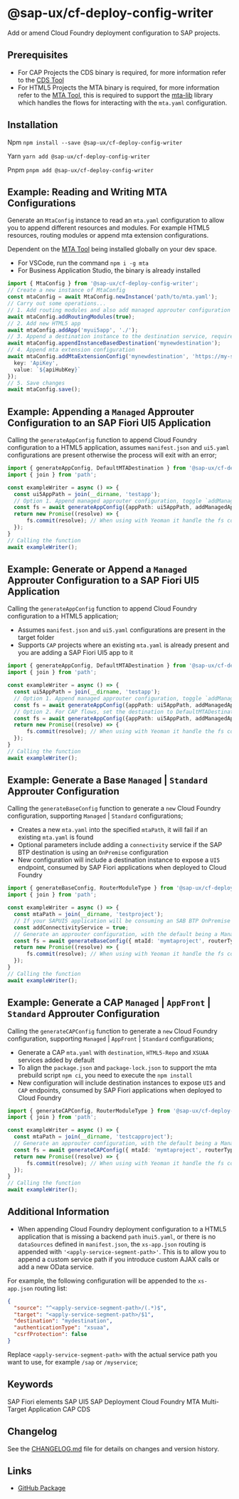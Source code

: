 # @sap-ux/cf-deploy-config-writer

Add or amend Cloud Foundry deployment configuration to SAP projects.

## Prerequisites
* For CAP Projects the CDS binary is required, for more information refer to the [CDS Tool](https://www.npmjs.com/package/@sap/cds)
* For HTML5 Projects the MTA binary is required, for more information refer to the [MTA Tool](https://www.npmjs.com/package/mta), this is required to support the [mta-lib](https://www.npmjs.com/package/@sap/mta-lib) library which handles the flows for interacting with the `mta.yaml` configuration. 

## Installation
Npm
`npm install --save @sap-ux/cf-deploy-config-writer`

Yarn
`yarn add @sap-ux/cf-deploy-config-writer`

Pnpm
`pnpm add @sap-ux/cf-deploy-config-writer`

## Example: Reading and Writing MTA Configurations
Generate an `MtaConfig` instance to read an `mta.yaml` configuration to allow you to append different resources and modules. For example HTML5 resources, routing modules or append mta extension configurations.

Dependent on the [MTA Tool](https://www.npmjs.com/package/mta) being installed globally on your dev space.
- For VSCode, run the command `npm i -g mta`
- For Business Application Studio, the binary is already installed

```Typescript
import { MtaConfig } from '@sap-ux/cf-deploy-config-writer';
// Create a new instance of MtaConfig
const mtaConfig = await MtaConfig.newInstance('path/to/mta.yaml');
// Carry out some operations...
// 1. Add routing modules and also add managed approuter configuration
await mtaConfig.addRoutingModules(true);
// 2. Add new HTML5 app
await mtaConfig.addApp('myui5app', './');
// 3. Append a destination instance to the destination service, required by consumers of CAP services (e.g. approuter, destinations)
await mtaConfig.appendInstanceBasedDestination('mynewdestination');
// 4. Append mta extension configuration
await mtaConfig.addMtaExtensionConfig('mynewdestination', 'https://my-service-url.base', {
  key: 'ApiKey',
  value: `${apiHubKey}`
});
// 5. Save changes
await mtaConfig.save();
```

## Example: Appending a `Managed` Approuter Configuration to an SAP Fiori UI5 Application

Calling the `generateAppConfig` function to append Cloud Foundry configuration to a HTML5 application, assumes `manifest.json` and `ui5.yaml` configurations are present otherwise the process will exit with an error;
```Typescript
import { generateAppConfig, DefaultMTADestination } from '@sap-ux/cf-deploy-config-writer'
import { join } from 'path';

const exampleWriter = async () => {
  const ui5AppPath = join(__dirname, 'testapp');
  // Option 1. Append managed approuter configuration, toggle `addManagedAppRouter` to false to ommit the managed approuter configuration being appended to the mta.yaml
  const fs = await generateAppConfig({appPath: ui5AppPath, addManagedAppRouter: true, destinationName: 'SAPBTPDestination'}); 
  return new Promise((resolve) => {
      fs.commit(resolve); // When using with Yeoman it handle the fs commit.
  });
}
// Calling the function
await exampleWriter();
```

## Example: Generate or Append a `Managed` Approuter Configuration to a SAP Fiori UI5 Application

Calling the `generateAppConfig` function to append Cloud Foundry configuration to a HTML5 application;
- Assumes `manifest.json` and `ui5.yaml` configurations are present in the target folder
- Supports `CAP` projects where an existing `mta.yaml` is already present and you are adding a SAP Fiori UI5 app to it

```Typescript
import { generateAppConfig, DefaultMTADestination } from '@sap-ux/cf-deploy-config-writer'
import { join } from 'path';

const exampleWriter = async () => {
  const ui5AppPath = join(__dirname, 'testapp');
  // Option 1. Append managed approuter configuration, toggle `addManagedAppRouter` to false to ommit the managed approuter configuration being appended to the mta.yaml
  const fs = await generateAppConfig({appPath: ui5AppPath, addManagedAppRouter: true, destinationName: 'SAPBTPDestination'}); 
  // Option 2. For CAP flows, set the destination to DefaultMTADestination to create a destination instance between the HTML5 app and CAP Project
  const fs = await generateAppConfig({appPath: ui5AppPath, addManagedAppRouter: true, destinationName: DefaultMTADestination});
  return new Promise((resolve) => {
      fs.commit(resolve); // When using with Yeoman it handle the fs commit.
  });
}
// Calling the function
await exampleWriter();
```

## Example: Generate a Base `Managed` | `Standard` Approuter Configuration

Calling the `generateBaseConfig` function to generate a `new` Cloud Foundry configuration, supporting `Managed` | `Standard` configurations;
- Creates a new `mta.yaml` into the specified `mtaPath`, it will fail if an existing `mta.yaml` is found
- Optional parameters include adding a `connectivity` service if the SAP BTP destination is using an `OnPremise` configuration
- New configuration will include a destination instance to expose a `UI5` endpoint, consumed by SAP Fiori applications when deployed to Cloud Foundry
```Typescript
import { generateBaseConfig, RouterModuleType } from '@sap-ux/cf-deploy-config-writer'
import { join } from 'path';

const exampleWriter = async () => {
  const mtaPath = join(__dirname, 'testproject');
  // If your SAPUI5 application will be consuming an SAB BTP OnPremise destination, Connectivity serivce is required; Refer to https://discovery-center.cloud.sap/serviceCatalog/connectivity-service?region=all
  const addConnectivityService = true;
  // Generate an approuter configuration, with the default being a Managed Approuter, toggle the routerType to genereate RouterModuleType.AppFront or RouterModuleType.Standard configurations
  const fs = await generateBaseConfig({ mtaId: 'mymtaproject', routerType: RouterModuleType.Managed, mtaPath, addConnectivityService });
  return new Promise((resolve) => {
      fs.commit(resolve); // When using with Yeoman it handle the fs commit.
  });
}
// Calling the function
await exampleWriter();
```

## Example: Generate a CAP `Managed` | `AppFront` | `Standard` Approuter Configuration
Calling the `generateCAPConfig` function to generate a `new` Cloud Foundry configuration, supporting `Managed` | `AppFront` | `Standard` configurations;
- Generate a CAP `mta.yaml` with `destination`, `HTML5-Repo` and `XSUAA` services added by default
- To align the `package.json` and `package-lock.json` to support the mta prebuild script `npm ci`, you need to execute the `npm install`
- New configuration will include destination instances to expose `UI5` and `CAP` endpoints, consumed by SAP Fiori applications when deployed to Cloud Foundry

```Typescript
import { generateCAPConfig, RouterModuleType } from '@sap-ux/cf-deploy-config-writer'
import { join } from 'path';

const exampleWriter = async () => {
  const mtaPath = join(__dirname, 'testcapproject');
  // Generate an approuter configuration, with the default being a Managed Approuter, toggle the routerType to genereate RouterModuleType.AppFront or RouterModuleType.Standard configurations 
  const fs = await generateCAPConfig({ mtaId: 'mymtaproject', routerType: RouterModuleType.Managed, mtaPath });
  return new Promise((resolve) => {
      fs.commit(resolve); // When using with Yeoman it handle the fs commit.
  });
}
// Calling the function
await exampleWriter();
```

## Additional Information

* When appending Cloud Foundry deployment configuration to a HTML5 application that is missing a backend `path` in`ui5.yaml`, or there is no `dataSources` defined in `manifest.json`, the `xs-app.json` routing is appended with `'<apply-service-segment-path>'`. This is to allow you to append a custom service path if you introduce custom AJAX calls or add a new OData service.

For example, the following configuration will be appended to the `xs-app.json` routing list:

```json
{
  "source": "^<apply-service-segment-path>/(.*)$",
  "target": "<apply-service-segment-path>/$1",
  "destination": "mydestination",
  "authenticationType": "xsuaa",
  "csrfProtection": false
}
```

Replace `<apply-service-segment-path>` with the actual service path you want to use, for example `/sap` or `/myservice`;


## Keywords
SAP Fiori elements
SAP UI5
SAP Deployment
Cloud Foundry
MTA
Multi-Target Application
CAP
CDS


## Changelog

See the [CHANGELOG.md](https://github.com/SAP/open-ux-tools/blob/main/packages/cf-deploy-config-writer/CHANGELOG.md) file for details on changes and version history.
## Links

- [GitHub Package](https://github.com/SAP/open-ux-tools/tree/main/packages/cf-deploy-config-writer)